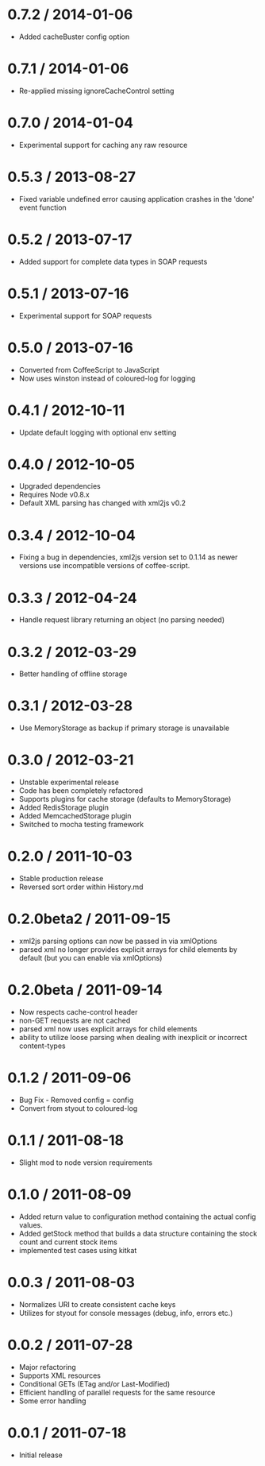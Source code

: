 0.7.2 / 2014-01-06
===================
  * Added cacheBuster config option

0.7.1 / 2014-01-06
===================
  * Re-applied missing ignoreCacheControl setting

0.7.0 / 2014-01-04
===================
  * Experimental support for caching any raw resource

0.5.3 / 2013-08-27
===================
  * Fixed variable undefined error causing application crashes in the 'done' event function

0.5.2 / 2013-07-17
===================
  * Added support for complete  data types in SOAP requests

0.5.1 / 2013-07-16
===================
  * Experimental support for SOAP requests

0.5.0 / 2013-07-16
===================
  * Converted from CoffeeScript to JavaScript
  * Now uses winston instead of coloured-log for logging

0.4.1 / 2012-10-11
===================
  * Update default logging with optional env setting

0.4.0 / 2012-10-05
===================
  * Upgraded dependencies
  * Requires Node v0.8.x
  * Default XML parsing has changed with xml2js v0.2

0.3.4 / 2012-10-04
===================

  * Fixing a bug in dependencies, xml2js version set to 0.1.14 as newer versions use incompatible versions of coffee-script.

0.3.3 / 2012-04-24
==================

  * Handle request library returning an object (no parsing needed)

0.3.2 / 2012-03-29
==================

  * Better handling of offline storage

0.3.1 / 2012-03-28
==================

  * Use MemoryStorage as backup if primary storage is unavailable

0.3.0 / 2012-03-21
==================

  * Unstable experimental release
  * Code has been completely refactored
  * Supports plugins for cache storage (defaults to MemoryStorage)
  * Added RedisStorage plugin
  * Added MemcachedStorage plugin
  * Switched to mocha testing framework

0.2.0 / 2011-10-03
==================

  * Stable production release
  * Reversed sort order within History.md

0.2.0beta2 / 2011-09-15
=======================

  * xml2js parsing options can now be passed in via xmlOptions
  * parsed xml no longer provides explicit arrays for child elements by default (but you can enable via xmlOptions)

0.2.0beta / 2011-09-14
======================

  * Now respects cache-control header
  * non-GET requests are not cached
  * parsed xml now uses explicit arrays for child elements
  * ability to utilize loose parsing when dealing with inexplicit or incorrect content-types

0.1.2 / 2011-09-06
===================

  * Bug Fix - Removed config = config
  * Convert from styout to coloured-log

0.1.1 / 2011-08-18
===================

  * Slight mod to node version requirements

0.1.0 / 2011-08-09
===================

  * Added return value to configuration method containing the actual config values.
  * Added getStock method that builds a data structure containing the stock count and current stock items
  * implemented test cases using kitkat

0.0.3 / 2011-08-03
==================

  * Normalizes URI to create consistent cache keys
  * Utilizes for styout for console messages (debug, info, errors etc.)

0.0.2 / 2011-07-28
==================

  * Major refactoring
  * Supports XML resources
  * Conditional GETs (ETag and/or Last-Modified)
  * Efficient handling of parallel requests for the same resource
  * Some error handling

0.0.1 / 2011-07-18
==================

  * Initial release














